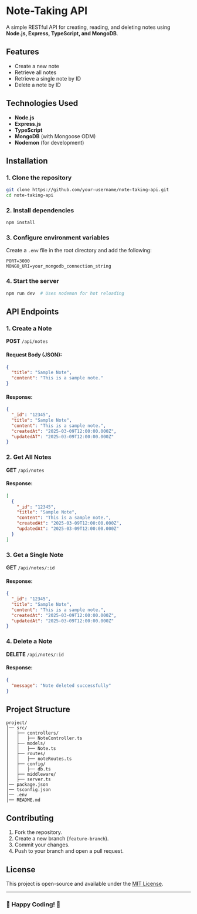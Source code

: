 # Note-Taking API

A simple RESTful API for creating, reading, and deleting notes using **Node.js, Express, TypeScript, and MongoDB**.

## Features
- Create a new note
- Retrieve all notes
- Retrieve a single note by ID
- Delete a note by ID

## Technologies Used
- **Node.js**
- **Express.js**
- **TypeScript**
- **MongoDB** (with Mongoose ODM)
- **Nodemon** (for development)

## Installation
### 1. Clone the repository
```bash
git clone https://github.com/your-username/note-taking-api.git
cd note-taking-api
```

### 2. Install dependencies
```bash
npm install
```

### 3. Configure environment variables
Create a `.env` file in the root directory and add the following:
```env
PORT=3000
MONGO_URI=your_mongodb_connection_string
```

### 4. Start the server
```bash
npm run dev  # Uses nodemon for hot reloading
```

## API Endpoints
### 1. Create a Note
**POST** `/api/notes`
#### Request Body (JSON):
```json
{
  "title": "Sample Note",
  "content": "This is a sample note."
}
```
#### Response:
```json
{
  "_id": "12345",
  "title": "Sample Note",
  "content": "This is a sample note.",
  "createdAt": "2025-03-09T12:00:00.000Z",
  "updatedAT": "2025-03-09T12:00:00.000Z"
}
```

### 2. Get All Notes
**GET** `/api/notes`
#### Response:
```json
[
  {
    "_id": "12345",
    "title": "Sample Note",
    "content": "This is a sample note.",
    "createdAt": "2025-03-09T12:00:00.000Z",
    "updatedAt": "2025-03-09T12:00:00.000Z"
  }
]
```

### 3. Get a Single Note
**GET** `/api/notes/:id`
#### Response:
```json
{
  "_id": "12345",
  "title": "Sample Note",
  "content": "This is a sample note.",
  "createdAt": "2025-03-09T12:00:00.000Z",
  "updatedAt": "2025-03-09T12:00:00.000Z"
}
```

### 4. Delete a Note
**DELETE** `/api/notes/:id`
#### Response:
```json
{
  "message": "Note deleted successfully"
}
```

## Project Structure
```
project/
│── src/
│   ├── controllers/
│   │   ├── NoteController.ts
│   ├── models/
│   │   ├── Note.ts
│   ├── routes/
│   │   ├── noteRoutes.ts
│   ├── config/
│   │   ├── db.ts
│   ├── middleware/
│   ├── server.ts
│── package.json
│── tsconfig.json
│── .env
│── README.md
```

## Contributing
1. Fork the repository.
2. Create a new branch (`feature-branch`).
3. Commit your changes.
4. Push to your branch and open a pull request.

## License
This project is open-source and available under the [MIT License](LICENSE).

---

### 🚀 Happy Coding! 🎉

